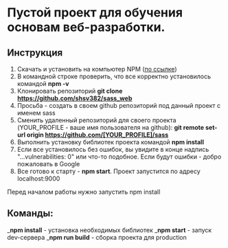 # Пустой проект для обучения основам веб-разработки.

## Инструкция

1. Скачать и установить на компьютер NPM  ([по ссылке](https://nodejs.org/en/download))
2. В командной строке проверить, что все корректно установилось командой **npm -v**
3. Клонировать репозиторий **git clone https://github.com/shsv382/sass_web**
4. Просьба - создать в своем github репозиторий под данный проект с именем sass
5. Сменить удаленный репозиторий для своего проекта (YOUR_PROFILE - ваше имя пользователя на github): **git remote set-url origin https://github.com/[YOUR_PROFILE]/sass**
6. Выполнить установку библиотек проекта командой **npm install**
7. Если все установилось без ошибок, вы увидите в конце надпись "...vulnerabilities: 0" или что-то подобное. Если будут ошибки - добро пожаловать в Google
8. Все готово к старту - **npm start**.  Проект запустится по адресу localhost:9000

Перед началом работы нужно запустить npm install

## Команды:
_**npm install** - установка необходимых библиотек
_**npm start** - запуск dev-сервера
_**npm run build** - сборка проекта для production
